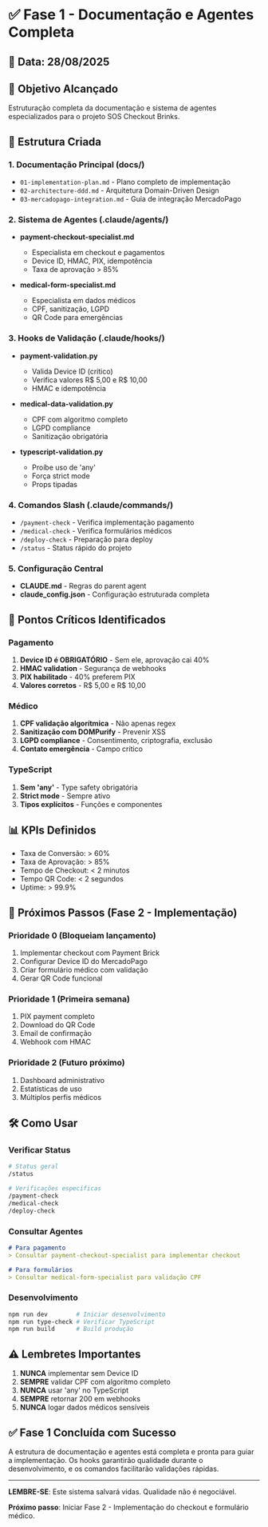 # ✅ Fase 1 - Documentação e Agentes Completa

## 📅 Data: 28/08/2025

## 🎯 Objetivo Alcançado
Estruturação completa da documentação e sistema de agentes especializados para o projeto SOS Checkout Brinks.

## 📂 Estrutura Criada

### 1. Documentação Principal (docs/)
- `01-implementation-plan.md` - Plano completo de implementação
- `02-architecture-ddd.md` - Arquitetura Domain-Driven Design
- `03-mercadopago-integration.md` - Guia de integração MercadoPago

### 2. Sistema de Agentes (.claude/agents/)
- **payment-checkout-specialist.md**
  - Especialista em checkout e pagamentos
  - Device ID, HMAC, PIX, idempotência
  - Taxa de aprovação > 85%
  
- **medical-form-specialist.md**  
  - Especialista em dados médicos
  - CPF, sanitização, LGPD
  - QR Code para emergências

### 3. Hooks de Validação (.claude/hooks/)
- **payment-validation.py**
  - Valida Device ID (crítico)
  - Verifica valores R$ 5,00 e R$ 10,00
  - HMAC e idempotência
  
- **medical-data-validation.py**
  - CPF com algoritmo completo
  - LGPD compliance
  - Sanitização obrigatória
  
- **typescript-validation.py**
  - Proíbe uso de 'any'
  - Força strict mode
  - Props tipadas

### 4. Comandos Slash (.claude/commands/)
- `/payment-check` - Verifica implementação pagamento
- `/medical-check` - Verifica formulários médicos  
- `/deploy-check` - Preparação para deploy
- `/status` - Status rápido do projeto

### 5. Configuração Central
- **CLAUDE.md** - Regras do parent agent
- **claude_config.json** - Configuração estruturada completa

## 🚨 Pontos Críticos Identificados

### Pagamento
1. **Device ID é OBRIGATÓRIO** - Sem ele, aprovação cai 40%
2. **HMAC validation** - Segurança de webhooks
3. **PIX habilitado** - 40% preferem PIX
4. **Valores corretos** - R$ 5,00 e R$ 10,00

### Médico
1. **CPF validação algorítmica** - Não apenas regex
2. **Sanitização com DOMPurify** - Prevenir XSS
3. **LGPD compliance** - Consentimento, criptografia, exclusão
4. **Contato emergência** - Campo crítico

### TypeScript
1. **Sem 'any'** - Type safety obrigatória
2. **Strict mode** - Sempre ativo
3. **Tipos explícitos** - Funções e componentes

## 📊 KPIs Definidos
- Taxa de Conversão: > 60%
- Taxa de Aprovação: > 85%
- Tempo de Checkout: < 2 minutos
- Tempo QR Code: < 2 segundos
- Uptime: > 99.9%

## 🔄 Próximos Passos (Fase 2 - Implementação)

### Prioridade 0 (Bloqueiam lançamento)
1. Implementar checkout com Payment Brick
2. Configurar Device ID do MercadoPago
3. Criar formulário médico com validação
4. Gerar QR Code funcional

### Prioridade 1 (Primeira semana)
1. PIX payment completo
2. Download do QR Code
3. Email de confirmação
4. Webhook com HMAC

### Prioridade 2 (Futuro próximo)
1. Dashboard administrativo
2. Estatísticas de uso
3. Múltiplos perfis médicos

## 🛠️ Como Usar

### Verificar Status
```bash
# Status geral
/status

# Verificações específicas
/payment-check
/medical-check
/deploy-check
```

### Consultar Agentes
```markdown
# Para pagamento
> Consultar payment-checkout-specialist para implementar checkout

# Para formulários
> Consultar medical-form-specialist para validação CPF
```

### Desenvolvimento
```bash
npm run dev        # Iniciar desenvolvimento
npm run type-check # Verificar TypeScript
npm run build      # Build produção
```

## ⚠️ Lembretes Importantes

1. **NUNCA** implementar sem Device ID
2. **SEMPRE** validar CPF com algoritmo completo
3. **NUNCA** usar 'any' no TypeScript
4. **SEMPRE** retornar 200 em webhooks
5. **NUNCA** logar dados médicos sensíveis

## ✅ Fase 1 Concluída com Sucesso

A estrutura de documentação e agentes está completa e pronta para guiar a implementação. Os hooks garantirão qualidade durante o desenvolvimento, e os comandos facilitarão validações rápidas.

---

**LEMBRE-SE**: Este sistema salvará vidas. Qualidade não é negociável.

**Próximo passo**: Iniciar Fase 2 - Implementação do checkout e formulário médico.
